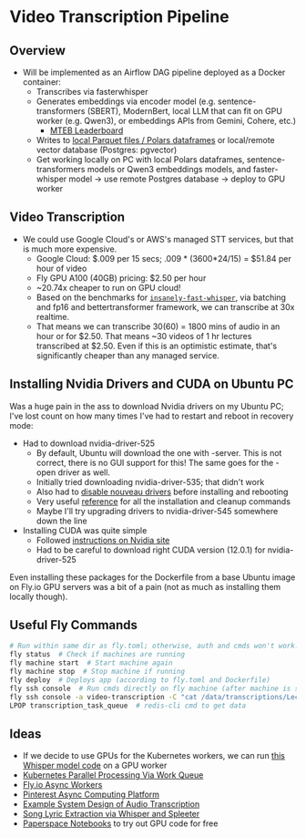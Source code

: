 # Video Transcription Pipeline

## Overview
* Will be implemented as an Airflow DAG pipeline deployed as a Docker container:
  * Transcribes via fasterwhisper
  * Generates embeddings via encoder model (e.g. sentence-transformers (SBERT), ModernBert, local LLM that can fit on GPU worker (e.g. Qwen3), or embeddings APIs from Gemini, Cohere, etc.)
    * [MTEB Leaderboard](https://huggingface.co/spaces/mteb/leaderboard)
  * Writes to [local Parquet files / Polars dataframes](https://minimaxir.com/2025/02/embeddings-parquet/) or local/remote vector database (Postgres: pgvector)
  * Get working locally on PC with local Polars dataframes, sentence-transformers models or Qwen3 embeddings models, and faster-whisper model -> use remote Postgres database -> deploy to GPU worker
 
## Video Transcription
* We could use Google Cloud's or AWS's managed STT services, but that is much more expensive.
  * Google Cloud: $.009 per 15 secs; .009 * (3600*24/15) = $51.84 per hour of video
  * Fly GPU A100 (40GB) pricing: $2.50 per hour
  * ~20.74x cheaper to run on GPU cloud!
  * Based on the benchmarks for [`insanely-fast-whisper`](https://github.com/Vaibhavs10/insanely-fast-whisper?tab=readme-ov-file), via batching and fp16 and bettertransformer framework, we can transcribe at 30x realtime.
  * That means we can transcribe 30(60) = 1800 mins of audio in an hour or for $2.50. That means ~30 videos of 1 hr lectures transcribed at $2.50. Even if this is an optimistic estimate, that's significantly cheaper than any managed service. 
  
## Installing Nvidia Drivers and CUDA on Ubuntu PC

Was a huge pain in the ass to download Nvidia drivers on my Ubuntu PC; I've lost count on how many times I've had to restart and reboot in recovery mode:

* Had to download nvidia-driver-525
  * By default, Ubuntu will download the one with -server. This is not correct, there is no GUI support for this! The same goes for the -open driver as well.
  * Initially tried downloading nvidia-driver-535; that didn't work
  * Also had to [disable nouveau drivers](https://askubuntu.com/questions/841876/how-to-disable-nouveau-kernel-driver) before installing and rebooting
  * Very useful [reference](https://gist.github.com/MihailCosmin/affa6b1b71b43787e9228c25fe15aeba) for all the installation and cleanup commands
  * Maybe I'll try upgrading drivers to nvidia-driver-545 somewhere down the line
* Installing CUDA was quite simple
  * Followed [instructions on Nvidia site](https://developer.nvidia.com/cuda-downloads?target_os=Linux&target_arch=x86_64&Distribution=Ubuntu&target_version=20.04&target_type=deb_local)
  * Had to be careful to download right CUDA version (12.0.1) for nvidia-driver-525

Even installing these packages for the Dockerfile from a base Ubuntu image on Fly.io GPU servers was a bit of a pain (not as much as installing them locally though).

## Useful Fly Commands

```bash
# Run within same dir as fly.toml; otherwise, auth and cmds won't work!
fly status  # Check if machines are running
fly machine start  # Start machine again
fly machine stop  # Stop machine if running
fly deploy  # Deploys app (according to fly.toml and Dockerfile)
fly ssh console  # Run cmds directly on fly machine (after machine is started)
fly ssh console -a video-transcription -C "cat /data/transcriptions/Lecture_1_Part_1_-_Introduction_and_Motivation-[0YqjeqLhDDE]"
LPOP transcription_task_queue  # redis-cli cmd to get data
```

## Ideas

* If we decide to use GPUs for the Kubernetes workers, we can run [this Whisper model code](https://github.com/Vaibhavs10/insanely-fast-whisper) on a GPU worker
* [Kubernetes Parallel Processing Via Work Queue](https://kubernetes.io/docs/tasks/job/fine-parallel-processing-work-queue/)
* [Fly.io Async Workers](https://fly.io/blog/python-async-workers-on-fly-machines/)
* [Pinterest Async Computing Platform](https://medium.com/pinterest-engineering/pacer-pinterests-new-generation-of-asynchronous-computing-platform-5c338a15d2a0)
* [Example System Design of Audio Transcription](https://blog.salad.com/whisper-large-v2-benchmark/)
* [Song Lyric Extraction via Whisper and Spleeter](https://www.digitalocean.com/community/tutorials/how-to-make-karaoke-videos-using-whisper-and-spleeter-ai-tools)
* [Paperspace Notebooks](https://www.paperspace.com/notebooks) to try out GPU code for free
